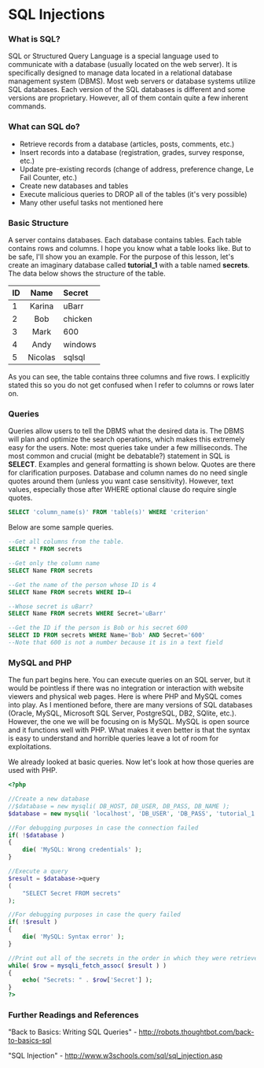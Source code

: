 # SQL Injections

### What is SQL?

SQL or Structured Query Language is a special language used to communicate with a database (usually located on the web server). It is specifically designed to manage data located in a relational database management system (DBMS). Most web servers or database systems utilize SQL databases. Each version of the SQL databases is different and some versions are proprietary. However, all of them contain quite a few inherent commands.

### What can SQL do?

* Retrieve records from a database (articles, posts, comments, etc.)
* Insert records into a database (registration, grades, survey response, etc.)
* Update pre-existing records (change of address, preference change, Le Fail Counter, etc.)
* Create new databases and tables
* Execute malicious queries to DROP all of the tables (it's very possible)
* Many other useful tasks not mentioned here

### Basic Structure

A server contains databases. Each database contains tables. Each table contains rows and columns. I hope you know what a table looks like. But to be safe, I'll show you an example. For the purpose of this lesson, let's create an imaginary database called **tutorial_1** with a table named **secrets**. The data below shows the structure of the table.

|ID  |  Name      |  Secret
|--  |  :------:  |  :----- 
|1   |  Karina    |  uBarr
|2   |  Bob       |  chicken
|3   |  Mark      |  600
|4   |  Andy      |  windows
|5   |  Nicolas   |  sqlsql

As you can see, the table contains three columns and five rows. I explicitly stated this so you do not get confused when I refer to columns or rows later on.

### Queries

Queries allow users to tell the DBMS what the desired data is. The DBMS will plan and optimize the search operations, which makes this extremely easy for the users. Note: most queries take under a few milliseconds. The most common and crucial (might be debatable?) statement in SQL is **SELECT**. Examples and general formatting is shown below. Quotes are there for clarification purposes. Database and column names do no need single quotes around them (unless you want case sensitivity). However, text values, especially those after WHERE optional clause do require single quotes.

```sql
SELECT 'column_name(s)' FROM 'table(s)' WHERE 'criterion'
```

Below are some sample queries.

```sql
--Get all columns from the table.
SELECT * FROM secrets

--Get only the column name
SELECT Name FROM secrets

--Get the name of the person whose ID is 4
SELECT Name FROM secrets WHERE ID=4

--Whose secret is uBarr?
SELECT Name FROM secrets WHERE Secret='uBarr'

--Get the ID if the person is Bob or his secret 600
SELECT ID FROM secrets WHERE Name='Bob' AND Secret='600'
--Note that 600 is not a number because it is in a text field 
```

### MySQL and PHP

The fun part begins here. You can execute queries on an SQL server, but it would be pointless if there was no integration or interaction with website viewers and physical web pages. Here is where PHP and MySQL comes into play. As I mentioned before, there are many versions of SQL databases (Oracle, MySQL, Microsoft SQL Server, PostgreSQL, DB2, SQlite, etc.). However, the one we will be focusing on is MySQL. MySQL is open source and it functions well with PHP. What makes it even better is that the syntax is easy to understand and horrible queries leave a lot of room for exploitations.

We already looked at basic queries. Now let's look at how those queries are used with PHP.

```php
<?php

//Create a new database
//$database = new mysqli( DB_HOST, DB_USER, DB_PASS, DB_NAME );
$database = new mysqli( 'localhost', 'DB_USER', 'DB_PASS', 'tutorial_1' );

//For debugging purposes in case the connection failed
if( !$database )
{
	die( 'MySQL: Wrong credentials' );
}

//Execute a query
$result = $database->query
(
	"SELECT Secret FROM secrets"
);

//For debugging purposes in case the query failed
if( !$result )
{
	die( 'MySQL: Syntax error' );
}

//Print out all of the secrets in the order in which they were retrieved
while( $row = mysqli_fetch_assoc( $result ) )
{
	echo( "Secrets: " . $row['Secret'] );
}
?>
```

### Further Readings and References

"Back to Basics: Writing SQL Queries" - http://robots.thoughtbot.com/back-to-basics-sql

"SQL Injection" - http://www.w3schools.com/sql/sql_injection.asp
